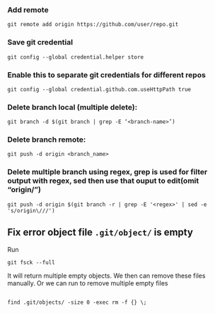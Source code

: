 ### Add remote
`git remote add origin https://github.com/user/repo.git`

### Save git credential
`git config --global credential.helper store`

### Enable this to separate git credentials for different repos
`git config --global credential.github.com.useHttpPath true`

### Delete branch local (multiple delete):
`git branch -d $(git branch | grep -E ‘<branch-name>’)`

### Delete branch remote:
`git push -d origin <branch_name>`

### Delete multiple branch using regex, grep is used for filter output with regex, sed then use that ouput to edit(omit “origin/”)
`git push -d origin $(git branch -r | grep -E '<regex>' | sed -e 's/origin\///')`

## Fix error object file `.git/object/` is empty

Run 
```
git fsck --full 
```

It will return multiple empty objects.
We then can remove these files manually.
Or we can run to remove multiple empty files
```

find .git/objects/ -size 0 -exec rm -f {} \;
```

